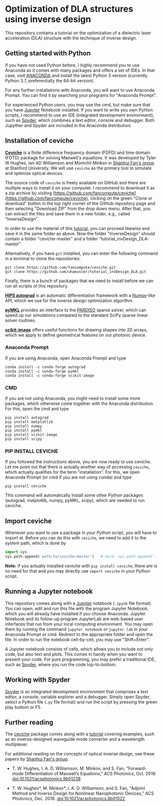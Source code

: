 # Optimization of DLA structures using inverse design

This repository contains a tutorial on the optimization of a dielectric laser acceleration (DLA) structure with the technique of inverse design.


## Getting started with Python

If you have not used Python before, I highly recommend you to use Anaconda as it comes with many packages and offers a set of IDEs. In that case, visit [ANACONDA](https://www.anaconda.com/distribution/) and install the latest Python 3 version (currently Python 3.7, preferentially the 64-bit version).

For any further installations with Anaconda, you will want to use Anaconda Prompt. You can find it by searching your programs for "Anaconda Prompt".

For experienced Python users, you may use the cmd, but make sure that you have [Jupyter](https://jupyter.org/) Notebook installed. If you want to write you own Pyhton scripts, I recommend to use an IDE (integrated development environment), such as [Spyder](https://www.spyder-ide.org/), which combines a text editor, console and debugger. Both Jupyther and Spyder are included in the Anaconda distribution.

## Installation of ceviche

**[Ceviche](https://github.com/fancompute/ceviche)** is a finite difference frequency domain (FDFD) and time domain (FDTD) package for solving Maxwell's equations. It was developed by Tyler W Hughes, Ian AD Williamson and Momchil Minkov in [Shanhui Fan's group](https://web.stanford.edu/group/fan/) at Stanford University. We will use `ceviche` as the primary tool to simulate and optimize optical devices.

The source code of `ceviche` is freely available on GitHub and there are multiple ways to install it on your computer. I recommend to download it as a zip archive by visiting [https://github.com/fancompute/ceviche](https://github.com/fancompute/ceviche), clicking on the green "Clone or download" button in the top right corner of the GitHub repository page and then selecting "Download ZIP" from the drop down menu. After that, you can extract the files and save them in a new folder, e.g., called "InverseDesign".

In order to use the material of this [tutorial](https://github.com/uhaeusler/tutorial_invDesign_DLA), you can proceed likewise and save it in the same folder as above. Now the folder "InverseDesign" should contain a folder "ceviche-master" and a folder "tutorial_invDesign_DLA-master".

Alternatively, if you have `git` installed, you can enter the following command in a terminal to clone the repositories:

    git clone https://github.com/fancompute/ceviche.git
    git clone https://github.com/uhaeusler/tutorial_invDesign_DLA.git

Finally, there is a bunch of packages that we need to install before we can run all scripts of this repository.

**[HIPS autograd](https://github.com/HIPS/autograd)** is an automatic differentiation framework with a [Numpy](https://numpy.org/)-like API, which we use for the inverse design optimization algorithm.

**[pyMKL](https://pypi.org/project/pyMKL/)** provides an interface to the [PARDISO](https://www.pardiso-project.org/) sparse solver, which can speed up our simulations compared to the standard SciPy sparse linear solver routines.

**[scikit-image](https://scikit-image.org/)** offers useful functions for drawing shapes into 2D arrays, which we apply to define geometrical features on our photonic device.

### Anaconda Prompt
If you are using Anaconda, open Anaconda Prompt and type

    conda install -c conda-forge autograd
    conda install -c conda-forge pymkl
    conda install -c conda-forge scikit-image

### CMD
If you are not using Anaconda, you might need to install some more packages, which otherwise come together with the Anaconda distribution. For this, open the cmd and type

    pip install autograd
    pip install matplotlib
    pip install numpy
    pip install pymkl
    pip install scikit-image
    pip install scipy

### PIP INSTALL CEVICHE

If you followed the instructions above, you are now ready to use ceviche. Let me point out that there is actually another way of accessing `ceviche`, which actually qualifies for the term "installation". For this, we open Anaconda Prompt (or cmd if you are not using conda) and type

    pip install ceviche

This command will automatically install some other Python packages (autograd, matplotlib, numpy, pyMKL, scipy), which are needed to run ceviche.

## Import ceviche

Whenever you want to use a package in your Python script, you will have to import at. Before you can do this with `ceviche`, we need to add it to the system path, which is done by

```python
import sys
sys.path.append('path/to/ceviche-master')   # here: sys.path.append('../ceviche-master')
```

**Note:** If you actually installed ceviche with `pip install ceviche`, there are is no need for that and you may directly use `import ceviche` in your Python script.

## Running a Jupyter notebook

This repository comes along with a [Jupyter](https://jupyter.org/) notebook (`.ipynb` file format). You can open, edit and run this file with the program Jupyter Notebook, which you will already have installed if you choose Anaconda. Jupyter Notebook and its follow-up program JupyterLab are web-based user interfaces that run from your local computing environment. You may open them by running the command `jupyter notebook` or `jupyter lab` in your Anaconda Prompt or cmd. Redirect to the appropriate folder and open the file. In order to run the notebook cell-by-cell, you may use "Shift+Enter".

A Jupyter notebook consists of cells, which allows you to include not only code, but also text and plots. This comes in handy when you want to present your code. For pure programming, you may prefer a traditional IDE, such as [Spyder](https://www.spyder-ide.org/), where you run the code top-to-bottom.

## Working with Spyder

[Spyder](https://www.spyder-ide.org/) is an integrated development environment that comprises a text editor, a console, variable explorer and a debugger. Simply open Spyder, select a Python file (`.py` file format) and run the script by pressing the green play buttom or F5.

## Further reading

The [ceviche](https://github.com/fancompute/ceviche) package comes along with a [tutorial](https://github.com/fancompute/workshop-invdesign) covering examples, such as an inverse-designed waveguide mode converter and a wavelength multiplexer.

For additional reading on the concepts of optical inverse design, see these papers by [Shanhui Fan's group](https://web.stanford.edu/group/fan/).

 - T. W. Hughes, I. A. D. Williamson, M. Minkov, and S. Fan, "Forward-mode Differentiation of Maxwell’s Equations," ACS Photonics, Oct. 2019. [doi:10.1021/acsphotonics.9b01238](https://doi.org/10.1021/acsphotonics.9b01238)
 
  - T. W. Hughes*, M. Minkov*, I. A. D. Williamson, and S. Fan, "Adjoint Method and Inverse Design for Nonlinear Nanophotonic Devices," ACS Photonics, Dec. 2018. [doi:10.1021/acsphotonics.8b01522](https://doi.org/10.1021/acsphotonics.8b01522)
